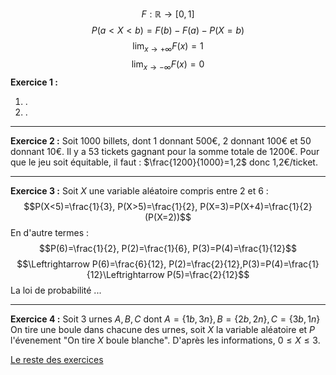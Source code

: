 $$F:\mathbb{R}\rightarrow[0,1]
$$
$$P(a<X<b)=F(b)-F(a)-P(X=b)$$
$$\lim_{x\rightarrow+\infty}F(x)=1$$
$$\lim_{x\rightarrow-\infty}F(x)=0$$
__Exercice 1 :__
1) .
2) .
________
__Exercice 2 :__
Soit 1000 billets, dont 1 donnant 500€, 2 donnant 100€ et 50 donnant 10€.
Il y a 53 tickets gagnant pour la somme totale de 1200€.
Pour que le jeu soit équitable, il faut : $\frac{1200}{1000}=1,2$ donc 1,2€/ticket.
____
__Exercice 3 :__
Soit $X$ une variable aléatoire compris entre 2 et 6 :
$$P(X<5)=\frac{1}{3}, P(X>5)=\frac{1}{2}, P(X=3)=P(X+4)=\frac{1}{2}(P(X=2))$$
En d'autre termes : $$P(6)=\frac{1}{2}, P(2)=\frac{1}{6}, P(3)=P(4)=\frac{1}{12}$$$$\Leftrightarrow P(6)=\frac{6}{12}, P(2)=\frac{2}{12},P(3)=P(4)=\frac{1}{12}\Leftrightarrow P(5)=\frac{2}{12}$$
La loi de probabilité ...
____
__Exercice 4 :__
Soit 3 urnes $A, B, C$ dont $A=\{1b, 3n\}, B=\{2b, 2n\}, C=\{3b, 1n\}$
On tire une boule dans chacune des urnes, soit $X$ la variable aléatoire et $P$ l'évenement "On tire $X$ boule blanche". D'après les informations, $0 \leq X \leq 3$.

[Le reste des exercices](Exercice%20Probas%20TD2.md)


